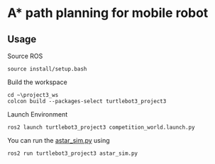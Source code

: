 # A* path planning for mobile robot
## Usage
Source ROS
```
source install/setup.bash
```

Build the workspace
```
cd ~\project3_ws
colcon build --packages-select turtlebot3_project3
```

Launch Environment
```
ros2 launch turtlebot3_project3 competition_world.launch.py
```

You can run the [astar_sim.py](/scripts/astar_sim.py) using

```sh
ros2 run turtlebot3_project3 astar_sim.py
```
